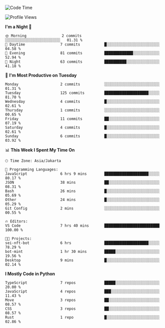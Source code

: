 <!--START_SECTION:waka-->
![Code Time](http://img.shields.io/badge/Code%20Time-1%2C704%20hrs%2053%20mins-blue)

![Profile Views](http://img.shields.io/badge/Profile%20Views-7-blue)

**I'm a Night 🦉** 

```text
🌞 Morning                2 commits           ░░░░░░░░░░░░░░░░░░░░░░░░░   01.31 % 
🌆 Daytime                7 commits           █░░░░░░░░░░░░░░░░░░░░░░░░   04.58 % 
🌃 Evening                81 commits          █████████████░░░░░░░░░░░░   52.94 % 
🌙 Night                  63 commits          ██████████░░░░░░░░░░░░░░░   41.18 % 
```
📅 **I'm Most Productive on Tuesday** 

```text
Monday                   2 commits           ░░░░░░░░░░░░░░░░░░░░░░░░░   01.31 % 
Tuesday                  125 commits         ████████████████████░░░░░   81.70 % 
Wednesday                4 commits           █░░░░░░░░░░░░░░░░░░░░░░░░   02.61 % 
Thursday                 1 commits           ░░░░░░░░░░░░░░░░░░░░░░░░░   00.65 % 
Friday                   11 commits          ██░░░░░░░░░░░░░░░░░░░░░░░   07.19 % 
Saturday                 4 commits           █░░░░░░░░░░░░░░░░░░░░░░░░   02.61 % 
Sunday                   6 commits           █░░░░░░░░░░░░░░░░░░░░░░░░   03.92 % 
```


📊 **This Week I Spent My Time On** 

```text
🕑︎ Time Zone: Asia/Jakarta

💬 Programming Languages: 
JavaScript               6 hrs 9 mins        ████████████████████░░░░░   80.17 % 
JSON                     38 mins             ██░░░░░░░░░░░░░░░░░░░░░░░   08.31 % 
Bash                     26 mins             █░░░░░░░░░░░░░░░░░░░░░░░░   05.69 % 
Other                    24 mins             █░░░░░░░░░░░░░░░░░░░░░░░░   05.29 % 
Git Config               2 mins              ░░░░░░░░░░░░░░░░░░░░░░░░░   00.55 % 

🔥 Editors: 
VS Code                  7 hrs 40 mins       █████████████████████████   100.00 % 

🐱‍💻 Projects: 
sei-nft-bot              6 hrs               ████████████████████░░░░░   78.29 % 
bot-mint                 1 hr 30 mins        █████░░░░░░░░░░░░░░░░░░░░   19.56 % 
Desktop                  9 mins              █░░░░░░░░░░░░░░░░░░░░░░░░   02.14 % 
```

**I Mostly Code in Python** 

```text
TypeScript               7 repos             █████░░░░░░░░░░░░░░░░░░░░   20.00 % 
JavaScript               4 repos             ███░░░░░░░░░░░░░░░░░░░░░░   11.43 % 
Move                     3 repos             ██░░░░░░░░░░░░░░░░░░░░░░░   08.57 % 
CSS                      3 repos             ██░░░░░░░░░░░░░░░░░░░░░░░   08.57 % 
Rust                     1 repo              █░░░░░░░░░░░░░░░░░░░░░░░░   02.86 % 
```




<!--END_SECTION:waka-->

